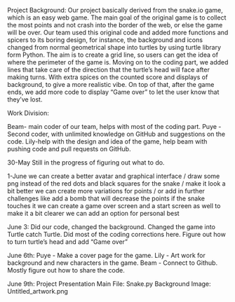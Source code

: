 Project Background:
Our project basically derived from the snake.io game, which is an easy web game. The main goal of the original game is to collect the most points and not crash into the border of the web, or else the game will be over. Our team used this original code and added more functions and spicers to its boring design, for instance, the background and icons changed from normal geometrical shape into turtles by using turtle library form Python. The aim is to create a grid line, so users can get the idea of where the perimeter of the game is. Moving on to the coding part, we added lines that take care of the direction that the turtle’s head will face after making turns. With extra spices on the counted score and displays of background, to give a more realistic vibe. On top of that, after the game ends, we add more code to display “Game over” to let the user know that they’ve lost. 

Work Division:

Beam- main coder of our team, helps with most of the coding part.
Puye - Second coder, with unlimited knowledge on GitHub and suggestions on the code. 
Lily-help with the design and idea of the game, help beam with pushing code and pull requests on GitHub. 

30-May Still in the progress of figuring out what to do.

1-June we can create a better avatar and graphical interface / draw some png instead of the red dots and black squares for the snake / make it look a bit better we can create more variations for points / or add in further challenges like add a bomb that will decrease the points if the snake touches it we can create a game over screen and a start screen as well to make it a bit clearer we can add an option for personal best
            
June 3: Did our code, changed the background. Changed the game into Turtle catch Turtle. Did most of the coding corrections here. Figure out how to turn turtle’s head and add “Game over”
           
June 6th: Puye - Make a cover page for the game. Lily - Art work for background and new characters in the game. Beam - Connect to Github. Mostly figure out how to share the code.
	
June 9th: Project Presentation Main File: Snake.py Background Image: Untitled_artwork.png
